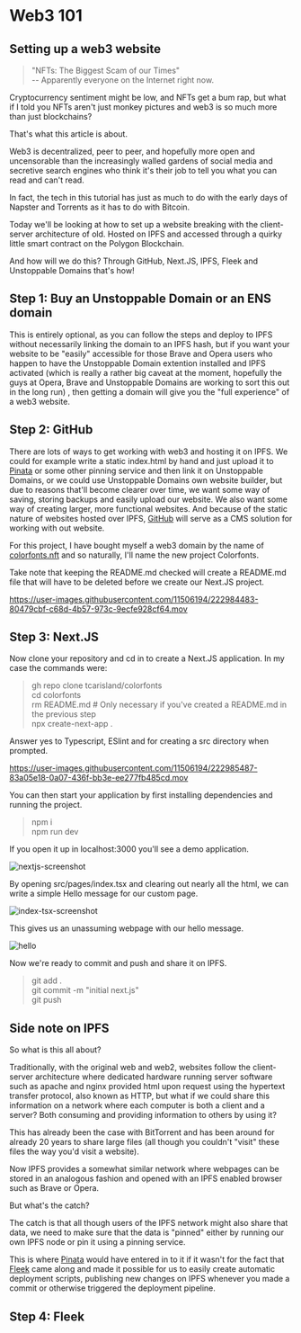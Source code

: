 # Web3 101

## Setting up a web3 website

> "NFTs: The Biggest Scam of our Times"  
> -- Apparently everyone on the Internet right now.

Cryptocurrency sentiment might be low, and NFTs get a bum rap, but what if I told you NFTs aren't just monkey pictures and web3 is so much more than just blockchains?  

That's what this article is about.  

Web3 is decentralized, peer to peer, and hopefully more open and uncensorable than the increasingly walled gardens of social media and secretive search engines who think it's their job to tell you what you can read and can't read.  

In fact, the tech in this tutorial has just as much to do with the early days of Napster and Torrents as it has to do with Bitcoin.  

Today we'll be looking at how to set up a website breaking with the client-server architecture of old. Hosted on IPFS and accessed through a quirky little smart contract on the Polygon Blockchain.  

And how will we do this? Through GitHub, Next.JS, IPFS, Fleek and Unstoppable Domains that's how!

## Step 1: Buy an Unstoppable Domain or an ENS domain

This is entirely optional, as you can follow the steps and deploy to IPFS without necessarily linking the domain to an IPFS hash, but if you want your website to be "easily" accessible for those Brave and Opera users who happen to have the Unstoppable Domain extention installed and IPFS activated (which is really a rather big caveat at the moment, hopefully the guys at Opera, Brave and Unstoppable Domains are working to sort this out in the long run) , then getting a domain will give you the "full experience" of a web3 website.

## Step 2: GitHub
There are lots of ways to get working with web3 and hosting it on IPFS. We could for example write a static index.html by hand and just upload it to [Pinata](https://pinata.cloud/) or some other pinning service and then link it on Unstoppable Domains, or we could use Unstoppable Domains own website builder, but due to reasons that'll become clearer over time, we want some way of saving, storing backups and easily upload our website. We also want some way of creating larger, more functional websites. And because of the static nature of websites hosted over IPFS, [GitHub](https://www.github.com) will serve as a CMS solution for working with out website.

For this project, I have bought myself a web3 domain by the name of [colorfonts.nft](colorfonts.nft) and so naturally, I'll name the new project Colorfonts.

Take note that keeping the README.md checked will create a README.md file that will have to be deleted before we create our Next.JS project.

https://user-images.githubusercontent.com/11506194/222984483-80479cbf-c68d-4b57-973c-9ecfe928cf64.mov

## Step 3: Next.JS

Now clone your repository and cd in to create a Next.JS application. In my case the commands were:

>gh repo clone tcarisland/colorfonts  
>cd colorfonts  
>rm README.md # Only necessary if you've created a README.md in the previous step  
>npx create-next-app .  

Answer yes to Typescript, ESlint and for creating a src directory when prompted.  

https://user-images.githubusercontent.com/11506194/222985487-83a05e18-0a07-436f-bb3e-ee277fb485cd.mov

You can then start your application by first installing dependencies and running the project.

>npm i  
>npm run dev

If you open it up in localhost:3000 you'll see a demo application.  

![nextjs-screenshot](https://user-images.githubusercontent.com/11506194/222985522-2216a905-cb9e-4bdc-a433-a071a63b90e4.png)

By opening src/pages/index.tsx and clearing out nearly all the html, we can write a simple Hello message for our custom page.

![index-tsx-screenshot](https://user-images.githubusercontent.com/11506194/222985976-48473b58-0907-417c-b36c-a4fb25e1529a.png)  

This gives us an unassuming webpage with our hello message.

![hello](https://user-images.githubusercontent.com/11506194/222986017-95a25b99-c311-4d7b-a4e2-eb5cb713833e.png)

Now we're ready to commit and push and share it on IPFS.  

>git add .  
>git commit -m "initial next.js"  
>git push

## Side note on IPFS

So what is this all about?  

Traditionally, with the original web and web2, websites follow the client-server architecture where dedicated hardware running server software such as apache and nginx provided html upon request using the hypertext transfer protocol, also known as HTTP, but what if we could share this information on a network where each computer is both a client and a server? Both consuming and providing information to others by using it?

This has already been the case with BitTorrent and has been around for already 20 years to share large files (all though you couldn't "visit" these files the way you'd visit a website).  

Now IPFS provides a somewhat similar network where webpages can be stored in an analogous fashion and opened with an IPFS enabled browser such as Brave or Opera.  

But what's the catch?  

The catch is that all though users of the IPFS network might also share that data, we need to make sure that the data is "pinned" either by running our own IPFS node or pin it using a pinning service.  

This is where [Pinata](https://pinata.cloud) would have entered in to it if it wasn't for the fact that [Fleek](https://app.fleek.co) came along and made it possible for us to easily create automatic deployment scripts, publishing new changes on IPFS whenever you made a commit or otherwise triggered the deployment pipeline.

## Step 4: Fleek

